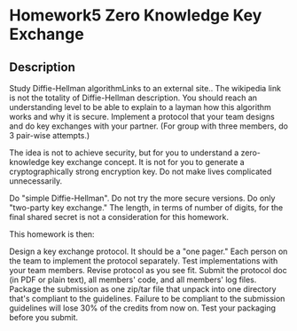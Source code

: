 # Homework5 Zero Knowledge Key Exchange

## Description

Study Diffie-Hellman algorithmLinks to an external site.. The wikipedia link is not the totality of Diffie-Hellman description. You should reach an understanding level to be able to explain to a layman how this algorithm works and why it is secure. Implement a protocol that your team designs and do key exchanges with your partner. (For group with three members, do 3 pair-wise attempts.)

The idea is not to achieve security, but for you to understand a zero-knowledge key exchange concept. It is not for you to generate a cryptographically strong encryption key. Do not make lives complicated unnecessarily.

Do "simple Diffie-Hellman". Do not try the more secure versions. Do only "two-party key exchange." The length, in terms of number of digits, for the final shared secret is not a consideration for this homework.

This homework is then:

Design a key exchange protocol. It should be a "one pager."
Each person on the team to implement the protocol separately.
Test implementations with your team members. Revise protocol as you see fit.
Submit the protocol doc (in PDF or plain text), all members' code, and all members' log files. Package the submission as one zip/tar file that unpack into one directory that's compliant to the guidelines.
Failure to be compliant to the submission guidelines will lose 30% of the credits from now on. Test your packaging before you submit.
